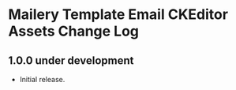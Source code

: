 # Mailery Template Email CKEditor Assets Change Log

## 1.0.0 under development

- Initial release.
